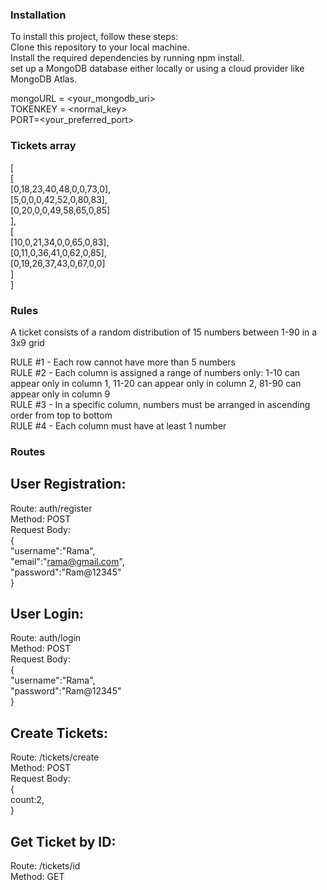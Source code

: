 ### Installation
To install this project, follow these steps: </br>
Clone this repository to your local machine. </br>
Install the required dependencies by running npm install.</br>
set up a MongoDB database either locally or using a cloud provider like MongoDB Atlas.</br>

mongoURL = <your_mongodb_uri> </br>
TOKENKEY = <normal_key> </br>
PORT=<your_preferred_port> </br>

### Tickets array
[</br>
  [</br>
    [0,18,23,40,48,0,0,73,0],</br>
    [5,0,0,0,42,52,0,80,83],</br>
    [0,20,0,0,49,58,65,0,85]</br>
  ],</br>
  [</br>
    [10,0,21,34,0,0,65,0,83],</br>
    [0,11,0,36,41,0,62,0,85],</br>
    [0,19,26,37,43,0,67,0,0]</br>
  ]</br>
]</br>

### Rules
A ticket consists of a random distribution of 15 numbers between 1-90 in a 3x9 grid </br>

RULE #1 - Each row cannot have more than 5 numbers </br>
RULE #2 - Each column is assigned a range of numbers only: 1-10 can appear only in column 1, 11-20 can appear only in column 2, 81-90 can appear only in column 9</br>
RULE #3 - In a specific column, numbers must be arranged in ascending order from top to bottom </br>
RULE #4 - Each column must have at least 1 number</br>

### Routes
## User Registration:

Route: auth/register</br>
Method: POST</br>
Request Body:</br>
{</br>
  "username":"Rama",</br>
  "email":"rama@gmail.com",</br>
  "password":"Ram@12345"</br>
}</br>

## User Login:

Route: auth/login</br>
Method: POST</br>
Request Body:</br>
{</br>
  "username":"Rama",</br>
  "password":"Ram@12345"</br>
}</br>

## Create Tickets:

Route: /tickets/create </br>
Method: POST </br>
Request Body:</br>
{</br>
    count:2,</br>
}</br>

## Get Ticket by ID:

Route: /tickets/id</br>
Method: GET</br>


